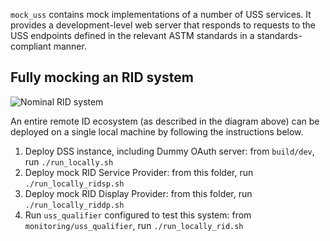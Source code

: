 `mock_uss` contains mock implementations of a number of USS services.  It
provides a development-level web server that responds to requests to the USS
endpoints defined in the relevant ASTM standards in a standards-compliant
manner.

## Fully mocking an RID system

![Nominal RID system](../../assets/rid_fully_mocked.png)

An entire remote ID ecosystem (as described in the diagram above) can be deployed on a single local machine by following the instructions below.

1. Deploy DSS instance, including Dummy OAuth server: from `build/dev`, run `./run_locally.sh`
1. Deploy mock RID Service Provider: from this folder, run `./run_locally_ridsp.sh`
1. Deploy mock RID Display Provider: from this folder, run `./run_locally_riddp.sh`
1. Run `uss_qualifier` configured to test this system: from `monitoring/uss_qualifier`, run `./run_locally_rid.sh`
